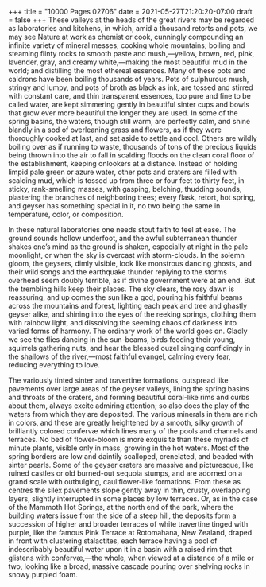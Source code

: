 +++
title = "10000 Pages 02706"
date = 2021-05-27T21:20:20-07:00
draft = false
+++
These valleys at the heads of the great rivers may be regarded as laboratories and kitchens, in which, amid a thousand retorts and pots, we may see Nature at work as chemist or cook, cunningly compounding an infinite variety of mineral messes; cooking whole mountains; boiling and steaming flinty rocks to smooth paste and mush,—yellow, brown, red, pink, lavender, gray, and creamy white,—making the most beautiful mud in the world; and distilling the most ethereal essences. Many of these pots and caldrons have been boiling thousands of years. Pots of sulphurous mush, stringy and lumpy, and pots of broth as black as ink, are tossed and stirred with constant care, and thin transparent essences, too pure and fine to be called water, are kept simmering gently in beautiful sinter cups and bowls that grow ever more beautiful the longer they are used. In some of the spring basins, the waters, though still warm, are perfectly calm, and shine blandly in a sod of overleaning grass and flowers, as if they were thoroughly cooked at last, and set aside to settle and cool. Others are wildly boiling over as if running to waste, thousands of tons of the precious liquids being thrown into the air to fall in scalding floods on the clean coral floor of the establishment, keeping onlookers at a distance. Instead of holding limpid pale green or azure water, other pots and craters are filled with scalding mud, which is tossed up from three or four feet to thirty feet, in sticky, rank-smelling masses, with gasping, belching, thudding sounds, plastering the branches of neighboring trees; every flask, retort, hot spring, and geyser has something special in it, no two being the same in temperature, color, or composition.

In these natural laboratories one needs stout faith to feel at ease. The ground sounds hollow underfoot, and the awful subterranean thunder shakes one’s mind as the ground is shaken, especially at night in the pale moonlight, or when the sky is overcast with storm-clouds. In the solemn gloom, the geysers, dimly visible, look like monstrous dancing ghosts, and their wild songs and the earthquake thunder replying to the storms overhead seem doubly terrible, as if divine government were at an end. But the trembling hills keep their places. The sky clears, the rosy dawn is reassuring, and up comes the sun like a god, pouring his faithful beams across the mountains and forest, lighting each peak and tree and ghastly geyser alike, and shining into the eyes of the reeking springs, clothing them with rainbow light, and dissolving the seeming chaos of darkness into varied forms of harmony. The ordinary work of the world goes on. Gladly we see the flies dancing in the sun-beams, birds feeding their young, squirrels gathering nuts, and hear the blessed ouzel singing confidingly in the shallows of the river,—most faithful evangel, calming every fear, reducing everything to love.

The variously tinted sinter and travertine formations, outspread like pavements over large areas of the geyser valleys, lining the spring basins and throats of the craters, and forming beautiful coral-like rims and curbs about them, always excite admiring attention; so also does the play of the waters from which they are deposited. The various minerals in them are rich in colors, and these are greatly heightened by a smooth, silky growth of brilliantly colored confervæ which lines many of the pools and channels and terraces. No bed of flower-bloom is more exquisite than these myriads of minute plants, visible only in mass, growing in the hot waters. Most of the spring borders are low and daintily scalloped, crenelated, and beaded with sinter pearls. Some of the geyser craters are massive and picturesque, like ruined castles or old burned-out sequoia stumps, and are adorned on a grand scale with outbulging, cauliflower-like formations. From these as centres the silex pavements slope gently away in thin, crusty, overlapping layers, slightly interrupted in some places by low terraces. Or, as in the case of the Mammoth Hot Springs, at the north end of the park, where the building waters issue from the side of a steep hill, the deposits form a succession of higher and broader terraces of white travertine tinged with purple, like the famous Pink Terrace at Rotomahana, New Zealand, draped in front with clustering stalactites, each terrace having a pool of indescribably beautiful water upon it in a basin with a raised rim that glistens with confervæ,—the whole, when viewed at a distance of a mile or two, looking like a broad, massive cascade pouring over shelving rocks in snowy purpled foam.
